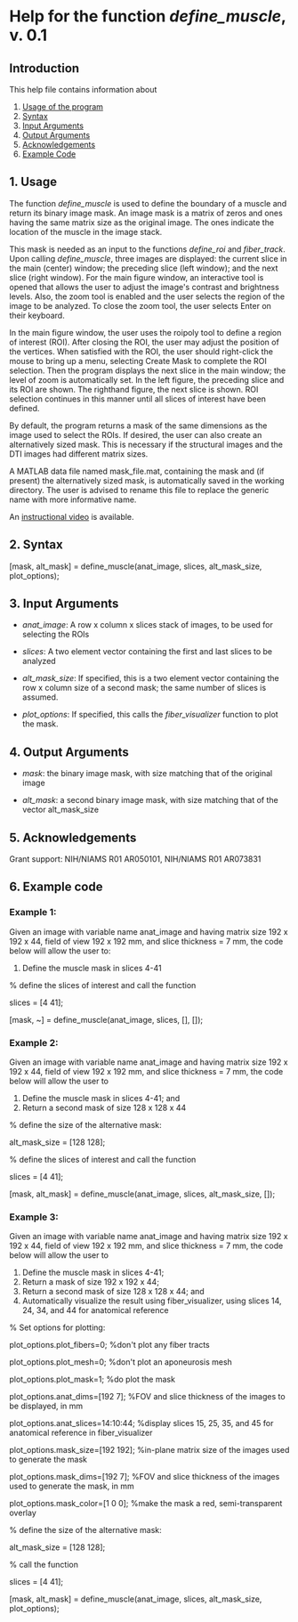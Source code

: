 # Help for the function <i>define_muscle</i>, v. 0.1

## Introduction

This help file contains information about
1) [Usage of the program](https://github.com/bdamon/MuscleDTI_Toolbox/blob/master/Help/Help%20for%20define_muscle.md#1-usage)
2) [Syntax](https://github.com/bdamon/MuscleDTI_Toolbox/blob/master/Help/Help%20for%20define_muscle.md#2-Syntax)
3) [Input Arguments](https://github.com/bdamon/MuscleDTI_Toolbox/blob/master/Help/Help%20for%20define_muscle.md#3-Input-Arguments)
4) [Output Arguments](https://github.com/bdamon/MuscleDTI_Toolbox/blob/master/Help/Help%20for%20define_muscle.md#4-Output-Arguments)
5) [Acknowledgements](https://github.com/bdamon/MuscleDTI_Toolbox/blob/master/Help/Help%20for%20define_muscle.md#5-Acknowledgements)
6) [Example Code](https://github.com/bdamon/MuscleDTI_Toolbox/blob/master/Help/Help%20for%20define_muscle.md#6-Example-Code)


## 1. Usage

The function <i>define_muscle</i> is used to define the boundary of a muscle and return its binary image mask. An image mask is a matrix of zeros and ones having the same matrix size as the original image. The ones indicate the location of the muscle in the image stack.

This mask is needed as an input to the functions <i>define_roi</i> and <i>fiber_track</i>. Upon calling <i>define_muscle</i>, three images are displayed: the current slice in the main (center) window; the preceding slice (left window); and the next slice (right window). For the main figure window, an interactive tool is opened that allows the user to adjust the image's contrast and brightness levels. Also, the zoom tool is enabled and the user selects the region of the image to be analyzed. To close the zoom tool, the user selects Enter on their keyboard.

In the main figure window, the user uses the roipoly tool to define a region of interest (ROI). After closing the ROI, the user may adjust the position of the vertices. When satisfied with the ROI, the user should right-click the mouse to bring up a menu, selecting Create Mask to complete the ROI selection. Then the program displays the next slice in the main window; the level of zoom is automatically set. In the left figure, the preceding slice and its ROI are shown.  The righthand figure, the next slice is shown.  ROI selection continues in this manner until all slices of interest have been defined.

By default, the program returns a mask of the same dimensions as the image used to select the ROIs. If desired, the user can also create an alternatively sized mask.  This is necessary if the structural images and the DTI images had different matrix sizes.  
   
A MATLAB data file named mask_file.mat, containing the mask and (if present) the alternatively sized mask, is automatically saved in the working directory. The user is advised to rename this file to replace the generic name with more informative name.

An [instructional video](https://youtu.be/Ot-cvL3oRso) is available.


## 2. Syntax

[mask, alt_mask] = define_muscle(anat_image, slices, alt_mask_size, plot_options);
 
## 3. Input Arguments

* <i>anat_image</i>: A row x column x slices stack of images, to be used for selecting the ROIs

* <i>slices</i>: A two element vector containing the first and last slices to be analyzed

* <i>alt_mask_size</i>: If specified, this is a two element vector containing the row x column size of a second mask; the same number of slices is assumed.

* <i>plot_options</i>: If specified, this calls the <i>fiber_visualizer</i> function to plot the mask.


## 4. Output Arguments

* <i>mask</i>: the binary image mask, with size matching that of the original image

* <i>alt_mask</i>: a second binary image mask, with size matching that of the vector alt_mask_size
 
 
## 5. Acknowledgements

Grant support: NIH/NIAMS R01 AR050101, NIH/NIAMS R01 AR073831

 

## 6. Example code

### Example 1:

Given an image with variable name anat_image and having matrix size 192 x 192 x 44, field of view 192 x 192 mm, and slice thickness = 7 mm, the code below will allow the user to:
  1) Define the muscle mask in slices 4-41

% define the slices of interest and call the function

slices = [4 41];

[mask, ~] = define_muscle(anat_image, slices, [], []);



### Example 2:

Given an image with variable name anat_image and having matrix size 192 x 192 x 44, field of view 192 x 192 mm, and slice thickness = 7 mm, the code below will allow the user to 
  1) Define the muscle mask in slices 4-41; and
  2) Return a second mask of size 128 x 128 x 44

% define the size of the alternative mask:

alt_mask_size = [128 128];

% define the slices of interest and call the function

slices = [4 41];

[mask, alt_mask] = define_muscle(anat_image, slices, alt_mask_size, []);


### Example 3: 

Given an image with variable name anat_image and having matrix size 192 x 192 x 44, field of view 192 x 192 mm, and slice thickness = 7 mm, the code below will allow the user to 
  1) Define the muscle mask in slices 4-41;
  2) Return a mask of size 192 x 192 x 44; 
  3) Return a second mask of size 128 x 128 x 44; and
  3) Automatically visualize the result using fiber_visualizer, using slices 14, 24, 34, and 44 for anatomical reference

% Set options for plotting:

plot_options.plot_fibers=0;                  %don't plot any fiber tracts

plot_options.plot_mesh=0;                    %don't plot an aponeurosis mesh

plot_options.plot_mask=1;                    %do plot the mask

plot_options.anat_dims=[192 7];              %FOV and slice thickness of the images to be displayed, in mm

plot_options.anat_slices=14:10:44;           %display slices 15, 25, 35, and 45 for anatomical reference in fiber_visualizer

plot_options.mask_size=[192 192];            %in-plane matrix size of the images used to generate the mask

plot_options.mask_dims=[192 7];              %FOV and slice thickness of the images used to generate the mask, in mm

plot_options.mask_color=[1 0 0];             %make the mask a red, semi-transparent overlay


% define the size of the alternative mask:

alt_mask_size = [128 128];

% call the function

slices = [4 41];

[mask, alt_mask] = define_muscle(anat_image, slices, alt_mask_size, plot_options);
